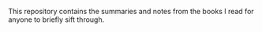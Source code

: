 This repository contains the summaries and notes from the books I read for anyone to briefly sift through.
